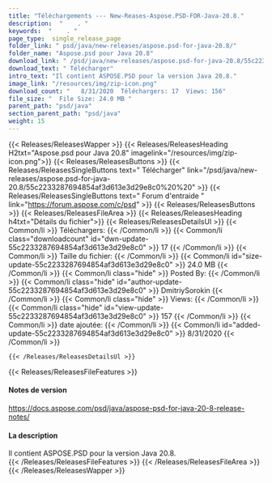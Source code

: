 ```yaml
---
title: "Téléchargements --- New-Reases-Aspose.PSD-FOR-Java-20.8." 
description:  "    . " 
keywords:  "    . " 
page_type:  single_release_page
folder_link: " psd/java/new-releases/aspose.psd-for-java-20.8/"
folder_name: "Aspose.psd pour Java 20.8"
download_link: " /psd/java/new-releases/aspose.psd-for-java-20.8/55c2233287694854af3d613e3d29e8c0"
download_text: " Télécharger"
intro_text: "Il contient ASPOSE.PSD pour la version Java 20.8."
image_link: "/resources/img/zip-icon.png"
download_count: "   8/31/2020  Téléchargers: 17  Views: 156"
file_size: "  File Size: 24.0 MB "
parent_path: "psd/java"
section_parent_path: "psd/java"
weight: 15
---
```


{{< Releases/ReleasesWapper >}}
  {{< Releases/ReleasesHeading H2txt="Aspose.psd pour Java 20.8" imagelink="/resources/img/zip-icon.png">}}
  {{< Releases/ReleasesButtons >}}
    {{< Releases/ReleasesSingleButtons text=" Télécharger" link="/psd/java/new-releases/aspose.psd-for-java-20.8/55c2233287694854af3d613e3d29e8c0%20%20" >}}
    {{< Releases/ReleasesSingleButtons text=" Forum d'entraide " link="https://forum.aspose.com/c/psd" >}}
  {{< Releases/ReleasesButtons >}}
  {{< Releases/ReleasesFileArea >}}
    {{< Releases/ReleasesHeading h4txt="Détails du fichier">}}
    {{< Releases/ReleasesDetailsUl >}}
            {{< Common/li  >}} Téléchargers: {{< /Common/li >}} 
      {{< Common/li class="downloadcount" id="dwn-update-55c2233287694854af3d613e3d29e8c0" >}} 17 {{< /Common/li >}} 
      {{< Common/li  >}} Taille du fichier: {{< /Common/li >}} 
      {{< Common/li id="size-update-55c2233287694854af3d613e3d29e8c0" >}} 24.0 MB {{< /Common/li >}} 
      {{< Common/li  class="hide" >}} Posted By: {{< /Common/li >}} 
      {{< Common/li class="hide" id="author-update-55c2233287694854af3d613e3d29e8c0" >}} DmitriySorokin {{< /Common/li >}} 
      {{< Common/li class="hide"  >}} Views: {{< /Common/li >}} 
      {{< Common/li class="hide" id="view-update-55c2233287694854af3d613e3d29e8c0" >}} 157 {{< /Common/li >}} 
      {{< Common/li  >}} date ajoutée: {{< /Common/li >}} 
      {{< Common/li id="added-update-55c2233287694854af3d613e3d29e8c0" >}} 8/31/2020 {{< /Common/li >}} 

    {{< /Releases/ReleasesDetailsUl >}}

  {{< Releases/ReleasesFileFeatures >}}
      <h4>Notes de version</h4><div><a href="https://docs.aspose.com/psd/java/aspose-psd-for-java-20-8-release-notes/">https://docs.aspose.com/psd/java/aspose-psd-for-java-20-8-release-notes/</a></div><h4>La description</h4><div class="HTMLDescription">Il contient ASPOSE.PSD pour la version Java 20.8.</div>
  {{< /Releases/ReleasesFileFeatures >}}
 {{< /Releases/ReleasesFileArea >}}
{{< /Releases/ReleasesWapper >}}


